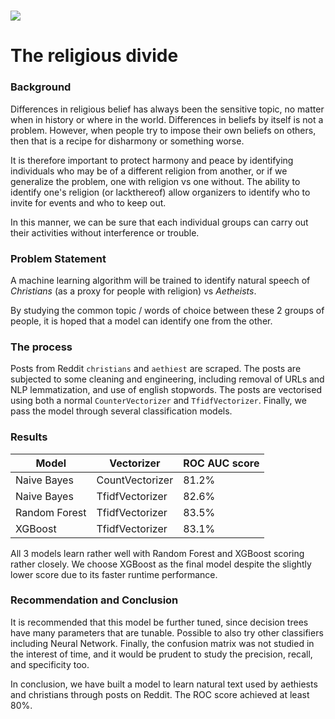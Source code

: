 # ![](https://awaypoint.files.wordpress.com/2015/08/christian-vs-atheist.jpg)
# The religious divide

### Background

Differences in religious belief has always been the sensitive topic, no matter when in history or where in the world. Differences in beliefs by itself is not a problem. However, when people try to impose their own beliefs on others, then that is a recipe for disharmony or something worse.

It is therefore important to protect harmony and peace by identifying individuals who may be of a different religion from another, or if we generalize the problem, one with religion vs one without. The ability to identify one's religion (or lackthereof) allow organizers to identify who to invite for events and who to keep out.

In this manner, we can be sure that each individual groups can carry out their activities without interference or trouble.

### Problem Statement

A machine learning algorithm will be trained to identify natural speech of *Christians* (as a proxy for people with religion) vs *Aetheists*.

By studying the common topic / words of choice between these 2 groups of people, it is hoped that a model can identify one from the other.

### The process

Posts from Reddit `christians` and `aethiest` are scraped.
The posts are subjected to some cleaning and engineering, including removal of URLs and NLP lemmatization, and use of english stopwords.
The posts are vectorised using both a normal `CounterVectorizer` and `TfidfVectorizer`.
Finally, we pass the model through several classification models.

### Results

|Model|Vectorizer|ROC AUC score|
|---|---|---|
|Naive Bayes|CountVectorizer|81.2%|
|Naive Bayes|TfidfVectorizer|82.6%|
|Random Forest|TfidfVectorizer|83.5%|
|XGBoost|TfidfVectorizer|83.1%|

All 3 models learn rather well with Random Forest and XGBoost scoring rather closely.
We choose XGBoost as the final model despite the slightly lower score due to its faster runtime performance.

### Recommendation and Conclusion

It is recommended that this model be further tuned, since decision trees have many parameters that are tunable.
Possible to also try other classifiers including Neural Network.
Finally, the confusion matrix was not studied in the interest of time, and it would be prudent to study the precision, recall, and specificity too.

In conclusion, we have built a model to learn natural text used by aethiests and christians through posts on Reddit. The ROC score achieved at least 80%.